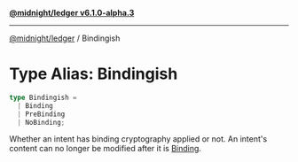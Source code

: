 [**@midnight/ledger v6.1.0-alpha.3**](../README.md)

***

[@midnight/ledger](../globals.md) / Bindingish

# Type Alias: Bindingish

```ts
type Bindingish = 
  | Binding
  | PreBinding
  | NoBinding;
```

Whether an intent has binding cryptography applied or not. An intent's
content can no longer be modified after it is [Binding](../classes/Binding.md).
